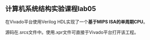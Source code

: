 ## 计算机系统结构实验课程lab05

在Vivado平台使用Verilog HDL实现了一个**基于MIPS ISA的单周期CPU**。

源码在.srcs文件中。使用.xpr文件可直接于Vivado平台打开该工程。